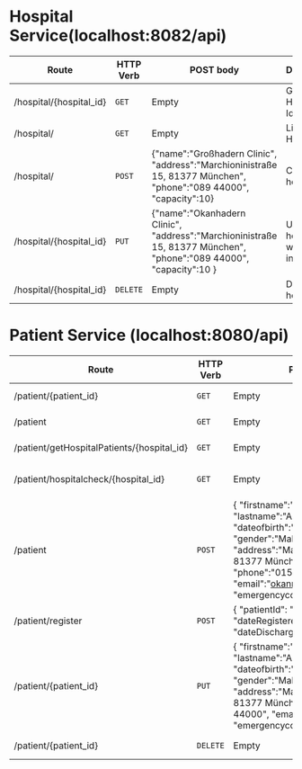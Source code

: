 
# Hospital Service(localhost:8082/api)

| Route | HTTP Verb	 | POST body	 | Description	 |
| --- | --- | --- | --- |
| /hospital/{hospital_id} | `GET` | Empty | Get Hospital by Id. |
| /hospital/ | `GET` | Empty | List all Hospitals. |
| /hospital/ | `POST` | {"name":"Großhadern Clinic", "address":"Marchioninistraße 15, 81377 München", "phone":"089 44000", "capacity":10} | Create a hospital. |
| /hospital/{hospital_id} | `PUT` | {"name":"Okanhadern Clinic", "address":"Marchioninistraße 15, 81377 München", "phone":"089 44000", "capacity":10 } | Update a hospital with new info. |
| /hospital/{hospital_id} | `DELETE` | Empty | Delete a hospital. |

# Patient Service (localhost:8080/api)

| Route | HTTP Verb	 | POST body	 | Description	 |
| --- | --- | --- | --- |
| /patient/{patient_id} | `GET` | Empty | Get patient by Id. |
| /patient | `GET` | Empty | List all patients. |
| /patient/getHospitalPatients/{hospital_id} | `GET` | Empty | Get hospital patients. |
| /patient/hospitalcheck/{hospital_id} | `GET` | Empty | Check hospital exist. |
| /patient | `POST` | { "firstname":"Okan", "lastname":"Alkan", "dateofbirth":"27.07.1995", "gender":"Male", "address":"Marchioninistraße 15, 81377 München", "phone":"01573472995151", "email":"okann.alkann@gmail.com", "emergencycontact":"123123123"} | Create a patient. |
| /patient/register | `POST` | { "patientId": "1", "hospitalId": "1", "dateRegistered": "2024-05-11", "dateDischarged": "2024-05-12" } | Register Patient to hospital. |
| /patient/{patient_id} | `PUT` | { "firstname":"Okan", "lastname":"Alkan 2", "dateofbirth":"20.07.1995", "gender":"Malee", "address":"Marchioninistraße 15, 81377 München", "phone":"089 44000", "email":"alkano@tum.de", "emergencycontact":"1231231234"} | Update Patient. |
| /patient/{patient_id} | `DELETE` | Empty | Dalete Patient. |
